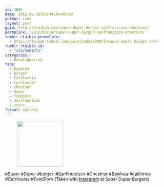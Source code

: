 ```yaml
---
id: 1806
date: 2012-09-16T00:44:24+00:00
author: rami
layout: post
guid: http://rtaibah.com/super-duper-burger-sanfrancisco-chestnut/
permalink: /2012/09/16/super-duper-burger-sanfrancisco-chestnut/
tumblr_rtaibah_permalink:
  - http://rtaibah.tumblr.com/post/31623601871/super-duper-burger-sanfrancisco-chestnut
tumblr_rtaibah_id:
  - "31623601871"
categories:
  - Uncategorized
tags:
  - bayarea
  - burger
  - California
  - carnivores
  - chestnut
  - duper
  - foodporn
  - sanfrancisco
  - super
format: gallery
---
```

<div id='gallery-76' class='gallery galleryid-1806 gallery-columns-3 gallery-size-thumbnail'>
  <figure class='gallery-item'> 
  
  <div class='gallery-icon landscape'>
    <a href='http://139.59.20.41/2012/09/16/super-duper-burger-sanfrancisco-chestnut/attachment/1807/'><img width="150" height="150" src="http://139.59.20.41/wp-content/uploads/2012/09/tumblr_maf3e0S8W11qb4qlko1_1280-150x150.jpg" class="attachment-thumbnail size-thumbnail" alt="" srcset="http://139.59.20.41/wp-content/uploads/2012/09/tumblr_maf3e0S8W11qb4qlko1_1280-150x150.jpg 150w, http://139.59.20.41/wp-content/uploads/2012/09/tumblr_maf3e0S8W11qb4qlko1_1280-300x300.jpg 300w, http://139.59.20.41/wp-content/uploads/2012/09/tumblr_maf3e0S8W11qb4qlko1_1280-100x100.jpg 100w, http://139.59.20.41/wp-content/uploads/2012/09/tumblr_maf3e0S8W11qb4qlko1_1280.jpg 612w" sizes="100vw" /></a>
  </div></figure>
</div>

#Super #Duper #burger. #SanFrancisco #Chestnut #BayArea #california #Carnivores #FoodPorn (Taken with [Instagram](http://instagram.com) at Super Duper Burgers)